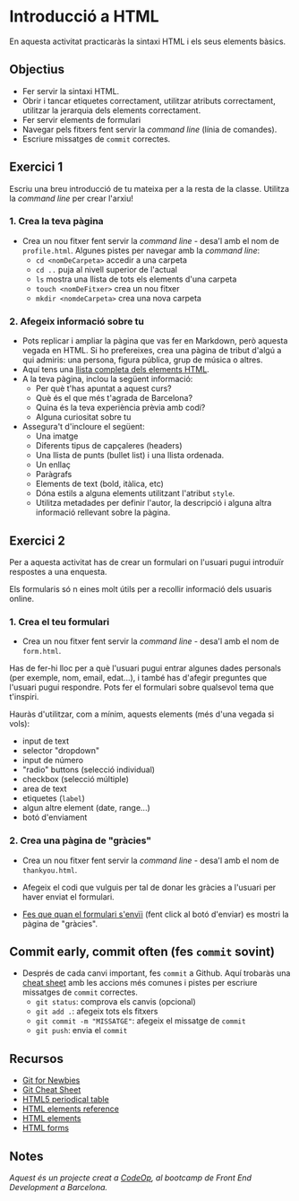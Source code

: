 # Introducció a HTML

En aquesta activitat practicaràs la sintaxi HTML i els seus elements bàsics.

## Objectius

- Fer servir la sintaxi HTML.
- Obrir i tancar etiquetes correctament, utilitzar atributs correctament, utilitzar la jerarquia dels elements correctament.
- Fer servir elements de formulari
- Navegar pels fitxers fent servir la _command line_ (línia de comandes).
- Escriure missatges de `commit` correctes.

## Exercici 1

Escriu una breu introducció de tu mateixa per a la resta de la classe. Utilitza la _command line_ per crear l'arxiu!

### 1. Crea la teva pàgina

- Crea un nou fitxer fent servir la _command line_ - desa'l amb el nom de `profile.html`. Algunes pistes per navegar amb la _command line_:
  - `cd <nomDeCarpeta>` accedir a una carpeta
  - `cd ..` puja al nivell superior de l'actual
  - `ls` mostra una llista de tots els elements d'una carpeta
  - `touch <nomDeFitxer>` crea un nou fitxer
  - `mkdir <nomdeCarpeta>` crea una nova carpeta

### 2. Afegeix informació sobre tu

- Pots replicar i ampliar la pàgina que vas fer en Markdown, però aquesta vegada en HTML. Si ho prefereixes, crea una pàgina de tribut d'algú a qui admiris: una persona, figura pública, grup de música o altres.
- Aquí tens una [llista completa dels elements HTML](https://developer.mozilla.org/en-US/docs/Web/HTML/Element).
- A la teva pàgina, inclou la següent informació:
  - Per què t'has apuntat a aquest curs?
  - Què és el que més t'agrada de Barcelona?
  - Quina és la teva experiència prèvia amb codi?
  - Alguna curiositat sobre tu
- Assegura't d'incloure el següent:
  - Una imatge
  - Diferents tipus de capçaleres (headers)
  - Una llista de punts (bullet list) i una llista ordenada.
  - Un enllaç
  - Paràgrafs
  - Elements de text (bold, itàlica, etc)
  - Dóna estils a alguna elements utilitzant l'atribut `style`.
  - Utilitza metadades per definir l'autor, la descripció i alguna altra informació rellevant sobre la pàgina.

## Exercici 2

Per a aquesta activitat has de crear un formulari on l'usuari pugui introduïr respostes a una enquesta.

Els formularis só n eines molt útils per a recollir informació dels usuaris online.

### 1. Crea el teu formulari

- Crea un nou fitxer fent servir la _command line_ - desa'l amb el nom de `form.html`.

Has de fer-hi lloc per a què l'usuari pugui entrar algunes dades personals (per exemple, nom, email, edat...), i també has d'afegir preguntes que l'usuari pugui respondre. Pots fer el formulari sobre qualsevol tema que t'inspiri.

Hauràs d'utilitzar, com a mínim, aquests elements (més d'una vegada si vols):

- input de text
- selector "dropdown"
- input de número
- "radio" buttons (selecció individual)
- checkbox (selecció múltiple)
- area de text
- etiquetes (`label`)
- algun altre element (date, range...)
- botó d'enviament

### 2. Crea una pàgina de "gràcies"

- Crea un nou fitxer fent servir la _command line_ - desa'l amb el nom de `thankyou.html`.

- Afegeix el codi que vulguis per tal de donar les gràcies a l'usuari per haver enviat el formulari.

- [Fes que quan el formulari s'envïi](https://www.w3schools.com/tags/att_form_action.asp) (fent click al botó d'enviar) es mostri la pàgina de "gràcies".

## **Commit early, commit often** (fes `commit` sovint)

- Després de cada canvi important, fes `commit` a Github. Aquí trobaràs una [cheat sheet](https://www.git-tower.com/blog/git-cheat-sheet) amb les accions més comunes i pistes per escriure missatges de `commit` correctes.
  - `git status`: comprova els canvis (opcional)
  - `git add .`: afegeix tots els fitxers
  - `git commit -m "MISSATGE"`: afegeix el missatge de `commit`
  - `git push`: envia el `commit`

## Recursos

- [Git for Newbies](http://anitacheng.com/git-for-non-developers)
- [Git Cheat Sheet](https://www.git-tower.com/blog/git-cheat-sheet)
- [HTML5 periodical table](https://websitesetup.org/html5-periodical-table/)
- [HTML elements reference](https://developer.mozilla.org/en-US/docs/Web/HTML/Element)
- [HTML elements](https://www.w3schools.com/html/html_elements.asp)
- [HTML forms](https://www.w3schools.com/html/html_forms.asp)

## Notes

_Aquest és un projecte creat a [CodeOp](http://CodeOp.tech), al bootcamp de Front End Development a Barcelona._
